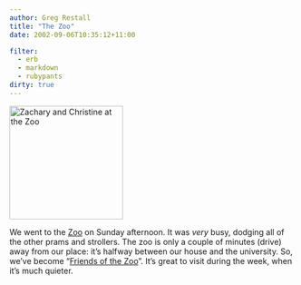 ```yaml
---
author: Greg Restall
title: "The Zoo"
date: 2002-09-06T10:35:12+11:00

filter:
  - erb
  - markdown
  - rubypants
dirty: true
---
```


<img src="https://consequently.org/images/ZackChristineZoo.jpg" width="200" height="200" alt="Zachary and Christine at the Zoo" />
<p>We went to the <a href="http://www.zoo.org.au/visiting.cfm?zoo_id=1">Zoo</a> on Sunday afternoon.  It was <em>very</em> busy, dodging all of the other prams and strollers.  The zoo is only a couple of minutes (drive) away from our place: it&rsquo;s halfway between our house and the university.  So, we&rsquo;ve become &ldquo;<a href="http://www.zoo.org.au/FOTZ/">Friends of the Zoo</a>&rdquo;.  It&rsquo;s great to visit during the week, when it&rsquo;s much quieter.</p>
